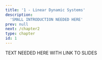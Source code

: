 ```yaml
---
title: '1 - Linear Dynamic Systems'
description:
  'SMALL INTRODUCTION NEEDED HERE'
prev: null
next: /chapter2
type: chapter
id: 1
---
```


<exercise id="1" title="General Information">

TEXT NEEDED HERE WITH LINK TO SLIDES

</exercise>

